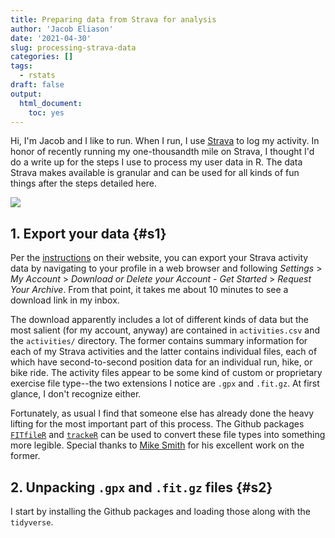 ```yaml
---
title: Preparing data from Strava for analysis
author: 'Jacob Eliason'
date: '2021-04-30'
slug: processing-strava-data
categories: []
tags:
  - rstats
draft: false
output:
  html_document:
    toc: yes
---
```




Hi, I'm Jacob and I like to run. When I run, I use [Strava](https://www.strava.com/) to log my activity. In honor of recently running my one-thousandth mile on Strava, I thought I'd do a write up for the steps I use to process my user data in R. The data Strava makes available is granular and can be used for all kinds of fun things after the steps detailed here.

![](2021-04-30-processing-strava-data-nyc.png)

## 1. Export your data {#s1}

Per the [instructions](https://support.strava.com/hc/en-us/articles/216918437-Exporting-your-Data-and-Bulk-Export) on their website, you can export your Strava activity data by navigating to your profile in a web browser and following *Settings* > *My Account* > *Download or Delete your Account - Get Started* > *Request Your Archive*. From that point, it takes me about 10 minutes to see a download link in my inbox.

The download apparently includes a lot of different kinds of data but the most salient (for my account, anyway) are contained in `activities.csv` and the `activities/` directory. The former contains summary information for each of my Strava activities and the latter contains individual files, each of which have second-to-second position data for an individual run, hike, or bike ride. The activity files appear to be some kind of custom or proprietary exercise file type--the two extensions I notice are `.gpx` and `.fit.gz`. At first glance, I don't recognize either. 

Fortunately, as usual I find that someone else has already done the heavy lifting for the most important part of this process. The Github packages [`FITfileR`](https://github.com/grimbough/FITfileR) and [`trackeR`](https://github.com/trackerproject/trackeR) can be used to convert these file types into something more legible. Special thanks to [Mike Smith](https://github.com/grimbough) for his excellent work on the former.

## 2. Unpacking `.gpx` and `.fit.gz` files {#s2}

I start by installing the Github packages and loading those along with the `tidyverse`.





















